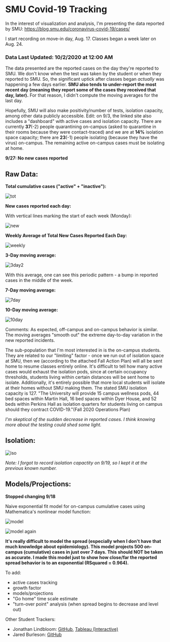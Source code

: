 # SMU Covid-19 Tracking
In the interest of visualization and analysis, I'm presenting the data reported by SMU: https://blog.smu.edu/coronavirus-covid-19/cases/

I start recording on move-in day, Aug. 17. Classes began a week later on Aug. 24.

### Data Last Updated: 10/2/2020 at 12:00 AM

The data presented are the reported cases on the day they're reported to SMU. We don't know when the test was taken by the student or when they reported to SMU. So, the significant uptick after classes began _actually_ was happening a few days earlier. **SMU also tends to under-report the most recent day (meaning they report some of the cases they received that day, later).** For that reason, I didn't compute the moving averages for the last day.

Hopefully, SMU will also make positivity/number of tests, isolation capacity, among other data publicly accessible. Edit: on 9/3, the linked site also includes a "dashboard" with active cases and isolation capacity. There are currently **37**(-2) people quarantining on-campus (asked to quarantine in their rooms because they were contact-traced) and we are at **14%** isolation space capacity; there are **23**(-1) people isolating (because they have the virus) on-campus. The remaining active on-campus cases must be isolating at home.

__9/27: No new cases reported__

## Raw Data:

__Total cumulative cases ("active" + "inactive"):__

![tot](https://github.com/NoahPearson/SMU_Covid-19_Tracking/blob/master/Plots/10:1_tot.png)

__New cases reported each day:__

With vertical lines marking the start of each week (Monday):

![new](https://github.com/NoahPearson/SMU_Covid-19_Tracking/blob/master/Plots/10:1_new.png)

__Weekly Average of Total New Cases Reported Each Day:__

![weekly](https://github.com/NoahPearson/SMU_Covid-19_Tracking/blob/master/Plots/10:1_weekly.png)

__3-Day moving average:__

![3day2](https://github.com/NoahPearson/SMU_Covid-19_Tracking/blob/master/Plots/10:1_mov3.png)

With this average, one can see this periodic pattern - a bump in reported cases in the middle of the week.

__7-Day moving average:__

![7day](https://github.com/NoahPearson/SMU_Covid-19_Tracking/blob/master/Plots/10:1_mov7.png)

__10-Day moving average:__

![10day](https://github.com/NoahPearson/SMU_Covid-19_Tracking/blob/master/Plots/10:1_mov10.png)

Comments:
As expected, off-campus and on-campus behavior is similar. The moving averages "smooth out" the extreme day-to-day variation in the new reported incidents. 

The sub-population that I'm most interested in is the on-campus students. They are related to our "limiting" factor - once we run out of isolation space at SMU, then we (according to the attached Fall Action Plan) will all be sent home to resume classes entirely online. It's difficult to tell how many active cases would exhaust the isolation pods, since at certain occupancy thresholds, students living within certain distances will be sent home to isolate. Additionally, it's entirely possible that more local students will isolate at their homes without SMU making them. The stated SMU isolation capacity is 127. "The University will provide 15 campus wellness pods, 44 bed spaces within Martin Hall, 16 bed spaces within Dyer House, and 52 beds within Perkins Hall as isolation quarters for students living on campus should they contract COVID-19."(Fall 2020 Operations Plan)

*I'm skeptical of the sudden decrease in reported cases. I think knowing more about the testing could shed some light.*

## Isolation:

![iso](https://github.com/NoahPearson/SMU_Covid-19_Tracking/blob/master/Plots/10:1_iso.png)

*Note: I forgot to record isolation capactity on 9/19, so I kept it at the previous known number.*

## Models/Projections:

__Stopped changing 9/18__

Naive exponential fit model for on-campus cumulative cases using Mathematica's nonlinear model function:

![model](https://github.com/NoahPearson/SMU_Covid-19_Tracking/blob/master/Plots/9:18_mod1.png)

![model again](https://github.com/NoahPearson/SMU_Covid-19_Tracking/blob/master/Plots/9:18_mod1.2.png)

**It's really difficult to model the spread (especially when I don't have that much knowledge about epidemiology). This model projects 500 on-campus (cumulative) cases in just over 7 days. This should NOT be taken as accurate. I made this model just to show how close/far the reported spread behavior is to an exponential (RSquared = 0.964).**

To add:
* active cases tracking
* growth factor
* models/projections
* "Go home" time scale estimate
* "turn-over point" analysis (when spread begins to decrease and level out)

Other Student Trackers:
* Jonathan Lindbloom: [GitHub](https://github.com/Jonathan-Lindbloom/SMU-COVID-19), [Tableau (Interactive)](https://public.tableau.com/profile/jonathan.lindbloom#!/vizhome/SMUCOVID-19InteractiveDashboard/Dashboard)
* Jared Burleson: [GitHub](https://github.com/jared-burleson/SMU_COVID_Case_Tracker)
